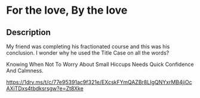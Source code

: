 # For the love, By the love

## Description

My friend was completing his fractionated course and this was his conclusion. I wonder why he used the Title Case on all the words? 

Knowing When Not To Worry About Small Hiccups Needs Quick Confidence And Calmness.
https://1drv.ms/t/c/77e95391ac9f321e/EXcskFYmQAZBr8LIgQNYxrMB4jiOcAXiTDxs4tbdksrsgw?e=Zt8Xke

